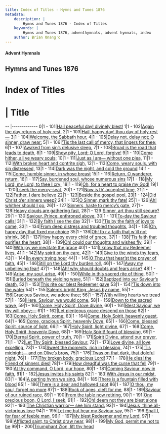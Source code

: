```yaml
---
title: Index of Titles - Hymns and Tunes 1876
metadata:
    description: |
        Hymns and Tunes 1876 - Index of Titles
    keywords: |
        Hymns and Tunes 1876, adventhymnals, advent hymnals, index
    author: Brian Onang'o
---
```


#### Advent Hymnals

## Hymns and Tunes 1876

# Index of Titles
# | Title                        
-- |-------------
0|1 - 101|[Hail peaceful day! divinely blest!](/101-200/101-110/01.Hail-peaceful-day!-divinely-blest!)
1|1 - 102|[Again the day returns of holy rest,](/101-200/101-110/02.Again-the-day-returns-of-holy-rest,)
2|1 - 103|[Hail, happy day! thou day of holy rest—](/101-200/101-110/03.Hail,-happy-day!-thou-day-of-holy-rest—)
3|1 - 104|[Welcome, the Sabbath hour,](/101-200/101-110/04.Welcome,-the-Sabbath-hour,)
4|1 - 105|[Delay not, delay not; O sinner, draw near:](/101-200/101-110/05.Delay-not,-delay-not;-O-sinner,-draw-near:)
5|1 - 106|[’Tis the last call of mercy, that lingers for thee;](/101-200/101-110/06.’Tis-the-last-call-of-mercy,-that-lingers-for-thee;)
6|1 - 107|[Awaked from sin’s delusive sleep,](/101-200/101-110/07.Awaked-from-sin’s-delusive-sleep,)
7|1 - 108|[Broad is the road that leads to death,](/101-200/101-110/08.Broad-is-the-road-that-leads-to-death,)
8|1 - 109|[Show pity, Lord; O Lord, forgive!](/101-200/101-110/09.Show-pity,-Lord;-O-Lord,-forgive!)
9|1 - 110|[Come hither, all ye weary souls;](/101-200/101-110/10.Come-hither,-all-ye-weary-souls;)
10|1 - 111|[Just as I am— without one plea,](/101-200/111-120/01.Just-as-I-am—-without-one-plea,)
11|1 - 112|[With broken heart and contrite sigh,](/101-200/111-120/02.With-broken-heart-and-contrite-sigh,)
12|1 - 113|[Come, weary souls, with sin distressed,](/101-200/111-120/03.Come,-weary-souls,-with-sin-distressed,)
13|1 - 114|[Dark was the night, and cold the ground](/101-200/111-120/04.Dark-was-the-night,-and-cold-the-ground)
14|1 - 115|[Come, humble sinner, in whose breast](/101-200/111-120/05.Come,-humble-sinner,-in-whose-breast)
15|1 - 116|[Return, O wanderer, return,](/101-200/111-120/06.Return,-O-wanderer,-return,)
16|1 - 117|[Say, burdened soul, whose numerous sins](/101-200/111-120/07.Say,-burdened-soul,-whose-numerous-sins)
17|1 - 118|[My Lord, my Lord, to thee I cry;](/101-200/111-120/08.My-Lord,-my-Lord,-to-thee-I-cry;)
18|1 - 119|[Oh, for a heart to praise my God!](/101-200/111-120/09.Oh,-for-a-heart-to-praise-my-God!)
19|1 - 120|[I seek the mercy-seat,](/101-200/111-120/10.I-seek-the-mercy-seat,)
20|1 - 121|[Now is th’ accepted time,](/101-200/121-130/01.Now-is-th’-accepted-time,)
21|1 - 122|[Father, I dare believe](/101-200/121-130/02.Father,-I-dare-believe)
22|1 - 123|[Beside the gospel pool,](/101-200/121-130/03.Beside-the-gospel-pool,)
23|1 - 124|[Did Christ o’er sinners weep?](/101-200/121-130/04.Did-Christ-o’er-sinners-weep)
24|1 - 125|[O Sinner, mark thy fate!](/101-200/121-130/05.O-Sinner,-mark-thy-fate!)
25|1 - 126|[Ah! whither should I go,](/101-200/121-130/06.Ah!-whither-should-I-go,)
26|1 - 127|[Sinners, haste to mercy’s gate,](/101-200/121-130/07.Sinners,-haste-to-mercy’s-gate,)
27|1 - 128|[Heavy clouds are gathering fast,](/101-200/121-130/08.Heavy-clouds-are-gathering-fast,)
28|1 - 129|[Sinner, art thou still secure?](/101-200/121-130/09.Sinner,-art-thou-still-secure)
29|1 - 130|[Saviour, Prince, enthroned above,](/101-200/121-130/10.Saviour,-Prince,-enthroned-above,)
30|1 - 131|[To-day the Saviour calls!](/101-200/131-140/01.To-day-the-Saviour-calls!)
31|1 - 132|[By faith I see the day](/101-200/131-140/02.By-faith-I-see-the-day)
32|1 - 133|[’Tis by the faith of joys to come,](/101-200/131-140/03.’Tis-by-the-faith-of-joys-to-come,)
33|1 - 134|[From deep distress and troubled thoughts,](/101-200/131-140/04.From-deep-distress-and-troubled-thoughts,)
34|1 - 135|[Oh, happy day that fixed my choice](/101-200/131-140/05.Oh,-happy-day-that-fixed-my-choice)
35|1 - 136|[Oh! fo r a faith that w'ill not shrink,](/101-200/131-140/06.Oh!-fo-r-a-faith-that-w'ill-not-shrink,)
36|1 - 137|[How happy every child of grace,](/101-200/131-140/07.How-happy-every-child-of-grace,)
37|1 - 138|[’Tis faith that purifies the heart;](/101-200/131-140/08.’Tis-faith-that-purifies-the-heart;)
38|1 - 139|[Oh! could our thoughts and wishes fly,](/101-200/131-140/09.Oh!-could-our-thoughts-and-wishes-fly,)
39|1 - 140|[With joy we meditate the grace](/101-200/131-140/10.With-joy-we-meditate-the-grace)
40|1 - 141|[I know that my Redeemer lives,](/101-200/141-150/01.I-know-that-my-Redeemer-lives,)
41|1 - 142|[My spirit on thy care,](/101-200/141-150/02.My-spirit-on-thy-care,)
42|1 - 143|[Give to the winds thy fears,](/101-200/141-150/03.Give-to-the-winds-thy-fears,)
43|1 - 144|[In every trying hour](/101-200/141-150/04.In-every-trying-hour)
44|1 - 145|[O Thou that hear’st the prayer of faith,](/101-200/141-150/05.O-Thou-that-hear’st-the-prayer-of-faith,)
45|1 - 146|[Still on the Lord thy burden roll,](/101-200/141-150/06.Still-on-the-Lord-thy-burden-roll,)
46|1 - 147|[Away my unbelieving fear!](/101-200/141-150/07.Away-my-unbelieving-fear!)
47|1 - 148|[Ah! why should doubts and fears arise?](/101-200/141-150/08.Ah!-why-should-doubts-and-fears-arise)
48|1 - 149|[Arise, my soul, arise,](/101-200/141-150/09.Arise,-my-soul,-arise,)
49|1 - 150|[While in this sacred rite of thine,](/101-200/141-150/10.While-in-this-sacred-rite-of-thine,)
50|1 - 151|[Buried beneath the yielding wave,](/101-200/151-160/01.Buried-beneath-the-yielding-wave,)
51|1 - 152|[Baptized into our Saviour’s death,](/101-200/151-160/02.Baptized-into-our-Saviour’s-death,)
52|1 - 153|[This rite our blest Redeemer gave](/101-200/151-160/03.This-rite-our-blest-Redeemer-gave)
53|1 - 154|[’Tis down into the water](/101-200/151-160/04.’Tis-down-into-the-water)
54|1 - 155|[Salem’s bright King, Jesus by name,](/101-200/151-160/05.Salem’s-bright-King,-Jesus-by-name,)
55|1 - 156|[Gracious Saviour, we adore thee;](/101-200/151-160/06.Gracious-Saviour,-we-adore-thee;)
56|1 - 157|[With willing hearts we tread](/101-200/151-160/07.With-willing-hearts-we-tread)
57|1 - 158|[Here, Saviour, we would come,](/101-200/151-160/08.Here,-Saviour,-we-would-come,)
58|1 - 159|[Down to the sacred wave,](/101-200/151-160/09.Down-to-the-sacred-wave,)
59|1 - 160|[Come, Holy Spirit, Dove divine,](/101-200/151-160/10.Come,-Holy-Spirit,-Dove-divine,)
60|1 - 161|[Blest Saviour, we thy will obey;—](/101-200/161-170/01.Blest-Saviour,-we-thy-will-obey;—)
61|1 - 162|[Let plenteous grace descend on those](/101-200/161-170/02.Let-plenteous-grace-descend-on-those)
62|1 - 163|[Come, Holy Spirit, come;](/101-200/161-170/03.Come,-Holy-Spirit,-come;)
63|1 - 164|[Come, Holy Spirit, heavenly guest,](/101-200/161-170/04.Come,-Holy-Spirit,-heavenly-guest,)
64|1 - 165|[Come, gracious Spirit, heavenly Dove,](/101-200/161-170/05.Come,-gracious-Spirit,-heavenly-Dove,)
65|1 - 166|[Come, blessed Spirit, source of light,](/101-200/161-170/06.Come,-blessed-Spirit,-source-of-light,)
66|1 - 167|[Holy Spirit, light divine,](/101-200/161-170/07.Holy-Spirit,-light-divine,)
67|1 - 168|[Come, Holy Spirit, heavenly Dove,](/101-200/161-170/08.Come,-Holy-Spirit,-heavenly-Dove,)
68|1 - 169|[Holy Spirit! fount of blessing,](/101-200/161-170/09.Holy-Spirit!-fount-of-blessing,)
69|1 - 170|[Eternal Spirit, power of truth,](/101-200/161-170/10.Eternal-Spirit,-power-of-truth,)
70|1 - 171|[Spirit Divine, attend our prayer,](/101-200/171-180/01.Spirit-Divine,-attend-our-prayer,)
71|1 - 172|[Let Thy Spirit, blessed Saviour,](/101-200/171-180/02.Let-Thy-Spirit,-blessed-Saviour,)
72|1 - 173|[Love divine, all love excelling,](/101-200/171-180/03.Love-divine,-all-love-excelling,)
73|1 - 174|[Sweet the moments, rich in blessing,](/101-200/171-180/04.Sweet-the-moments,-rich-in-blessing,)
74|1 - 175|[’Tis midnight— and on Olive’s brow,](/101-200/171-180/05.’Tis-midnight—-and-on-Olive’s-brow,)
75|1 - 176|[’Twas on that dark, that doleful night,](/101-200/171-180/06.’Twas-on-that-dark,-that-doleful-night,)
76|1 - 177|[Thy broken body, gracious Lord!](/101-200/171-180/07.Thy-broken-body,-gracious-Lord!)
77|1 - 178|[He dies! the Friend of sinners dies!](/101-200/171-180/08.He-dies!-the-Friend-of-sinners-dies!)
78|1 - 179|[How dreadful was the curse that fell](/101-200/171-180/09.How-dreadful-was-the-curse-that-fell)
79|1 - 180|[At thy command, O Lord, our hope,](/101-200/171-180/10.At-thy-command,-O-Lord,-our-hope,)
80|1 - 181|[Coming Saviour, now in faith,](/101-200/181-190/01.Coming-Saviour,-now-in-faith,)
81|1 - 182|[Jesus invites his saints](/101-200/181-190/02.Jesus-invites-his-saints)
82|1 - 183|[With Jesus in our midst,](/101-200/181-190/03.With-Jesus-in-our-midst,)
83|1 - 184|[A parting hymn we sing,](/101-200/181-190/04.A-parting-hymn-we-sing,)
84|1 - 185|[There is a fountain filled with blood](/101-200/181-190/05.There-is-a-fountain-filled-with-blood)
85|1 - 186|[There is a dear and hallowed spot](/101-200/181-190/06.There-is-a-dear-and-hallowed-spot)
86|1 - 187|[O thou, my soul, forget no more](/101-200/181-190/07.O-thou,-my-soul,-forget-no-more)
87|1 - 188|[Rock of ages, cleft for me,](/101-200/181-190/08.Rock-of-ages,-cleft-for-me,)
88|1 - 189|[Saviour of our ruined race,](/101-200/181-190/09.Saviour-of-our-ruined-race,)
89|1 - 190|[From the table now retiring,](/101-200/181-190/10.From-the-table-now-retiring,)
90|1 - 191|[One precious boon, O Lord, I seek,](/101-200/191-200/01.One-precious-boon,-O-Lord,-I-seek,)
91|1 - 192|[Oh! deem not they are blest alone](/101-200/191-200/02.Oh!-deem-not-they-are-blest-alone)
92|1 - 193|[The Christian warrior— see him stand.](/101-200/191-200/03.The-Christian-warrior—-see-him-stand)
93|1 - 194|[Jesus, thine all-victorious love](/101-200/191-200/04.Jesus,-thine-all-victorious-love)
94|1 - 195|[Let me but hear my Saviour say,](/101-200/191-200/05.Let-me-but-hear-my-Saviour-say,)
95|1 - 196|[Shall I, for fear of feeble man,](/101-200/191-200/06.Shall-I,-for-fear-of-feeble-man,)
96|1 - 197|[My blest Redeemer and my Lord,](/101-200/191-200/07.My-blest-Redeemer-and-my-Lord,)
97|1 - 198|[Afflicted saint, to Christ draw near,](/101-200/191-200/08.Afflicted-saint,-to-Christ-draw-near,)
98|1 - 199|[My God, permit me not to be](/101-200/191-200/09.My-God,-permit-me-not-to-be)
99|1 - 200|[Triumphant Zion, lift thy head](/101-200/191-200/10.Triumphant-Zion,-lift-thy-head)